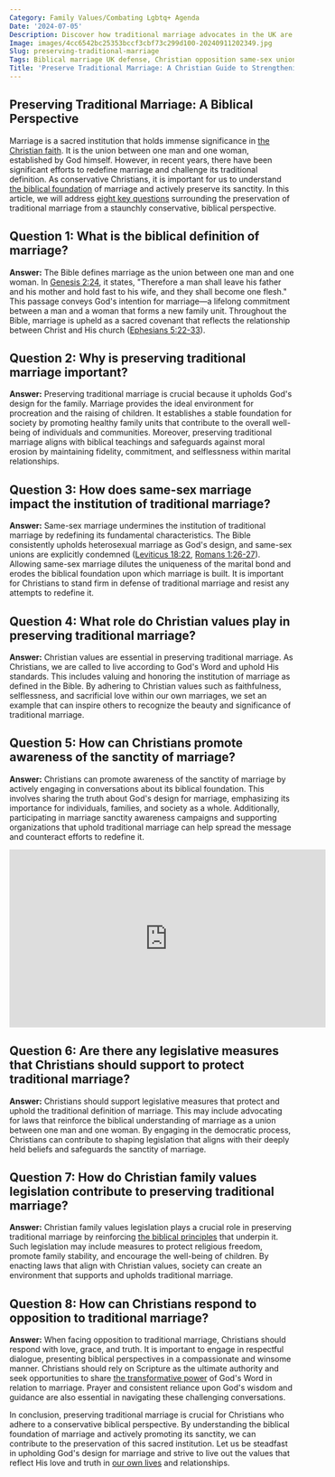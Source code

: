 ```yaml
---
Category: Family Values/Combating Lgbtq+ Agenda
Date: '2024-07-05'
Description: Discover how traditional marriage advocates in the UK are defending Biblical marriage, opposing same-sex unions, and protecting the sanctity of the nuclear family through awareness campaigns and legislative efforts.
Image: images/4cc6542bc25353bccf3cbf73c299d100-20240911202349.jpg
Slug: preserving-traditional-marriage
Tags: Biblical marriage UK defense, Christian opposition same-sex unions, Protecting nuclear family definition, Marriage sanctity awareness campaigns, Christian family values legislation
Title: 'Preserve Traditional Marriage: A Christian Guide to Strengthening Your Union'
---
```


## Preserving Traditional Marriage: A Biblical Perspective

Marriage is a sacred institution that holds immense significance in [the Christian faith](/praying-over-people). It is the union between one man and one woman, established by God himself. However, in recent years, there have been significant efforts to redefine marriage and challenge its traditional definition. As conservative Christians, it is important for us to understand [the biblical foundation](/male-leadership-in-church) of marriage and actively preserve its sanctity. In this article, we will address [eight key questions](/countering-progressive-narratives) surrounding the preservation of traditional marriage from a staunchly conservative, biblical perspective.

## Question 1: What is the biblical definition of marriage?

**Answer:** The Bible defines marriage as the union between one man and one woman. In [Genesis 2:24](https://www.bibleref.com/Genesis/2/Genesis-2-24.html), it states, "Therefore a man shall leave his father and his mother and hold fast to his wife, and they shall become one flesh." This passage conveys God's intention for marriage—a lifelong commitment between a man and a woman that forms a new family unit. Throughout the Bible, marriage is upheld as a sacred covenant that reflects the relationship between Christ and His church ([Ephesians 5:22-33](https://www.bibleref.com/Ephesians/5/Ephesians-5-22.html)). 

## Question 2: Why is preserving traditional marriage important?

**Answer:** Preserving traditional marriage is crucial because it upholds God's design for the family. Marriage provides the ideal environment for procreation and the raising of children. It establishes a stable foundation for society by promoting healthy family units that contribute to the overall well-being of individuals and communities. Moreover, preserving traditional marriage aligns with biblical teachings and safeguards against moral erosion by maintaining fidelity, commitment, and selflessness within marital relationships.

## Question 3: How does same-sex marriage impact the institution of traditional marriage?

**Answer:** Same-sex marriage undermines the institution of traditional marriage by redefining its fundamental characteristics. The Bible consistently upholds heterosexual marriage as God's design, and same-sex unions are explicitly condemned ([Leviticus 18:22](https://www.bibleref.com/Leviticus/18/Leviticus-18-22.html), [Romans 1:26-27](https://www.bibleref.com/Romans/1/Romans-1-26.html)). Allowing same-sex marriage dilutes the uniqueness of the marital bond and erodes the biblical foundation upon which marriage is built. It is important for Christians to stand firm in defense of traditional marriage and resist any attempts to redefine it.

## Question 4: What role do Christian values play in preserving traditional marriage?

**Answer:** Christian values are essential in preserving traditional marriage. As Christians, we are called to live according to God's Word and uphold His standards. This includes valuing and honoring the institution of marriage as defined in the Bible. By adhering to Christian values such as faithfulness, selflessness, and sacrificial love within our own marriages, we set an example that can inspire others to recognize the beauty and significance of traditional marriage.

## Question 5: How can Christians promote awareness of the sanctity of marriage?

**Answer:** Christians can promote awareness of the sanctity of marriage by actively engaging in conversations about its biblical foundation. This involves sharing the truth about God's design for marriage, emphasizing its importance for individuals, families, and society as a whole. Additionally, participating in marriage sanctity awareness campaigns and supporting organizations that uphold traditional marriage can help spread the message and counteract efforts to redefine it.


<iframe width="560" height="315" src="https://www.youtube.com/embed/N2U9F07LdDE" frameborder="0" allow="autoplay; encrypted-media" allowfullscreen></iframe>


## Question 6: Are there any legislative measures that Christians should support to protect traditional marriage?

**Answer:** Christians should support legislative measures that protect and uphold the traditional definition of marriage. This may include advocating for laws that reinforce the biblical understanding of marriage as a union between one man and one woman. By engaging in the democratic process, Christians can contribute to shaping legislation that aligns with their deeply held beliefs and safeguards the sanctity of marriage.

## Question 7: How do Christian family values legislation contribute to preserving traditional marriage?

**Answer:** Christian family values legislation plays a crucial role in preserving traditional marriage by reinforcing [the biblical principles](/discipline-methods) that underpin it. Such legislation may include measures to protect religious freedom, promote family stability, and encourage the well-being of children. By enacting laws that align with Christian values, society can create an environment that supports and upholds traditional marriage.

## Question 8: How can Christians respond to opposition to traditional marriage?

**Answer:** When facing opposition to traditional marriage, Christians should respond with love, grace, and truth. It is important to engage in respectful dialogue, presenting biblical perspectives in a compassionate and winsome manner. Christians should rely on Scripture as the ultimate authority and seek opportunities to share [the transformative power](/resisting-lgbtq-education) of God's Word in relation to marriage. Prayer and consistent reliance upon God's wisdom and guidance are also essential in navigating these challenging conversations.

In conclusion, preserving traditional marriage is crucial for Christians who adhere to a conservative biblical perspective. By understanding the biblical foundation of marriage and actively promoting its sanctity, we can contribute to the preservation of this sacred institution. Let us be steadfast in upholding God's design for marriage and strive to live out the values that reflect His love and truth in [our own lives](/promoting-traditional-values) and relationships.
